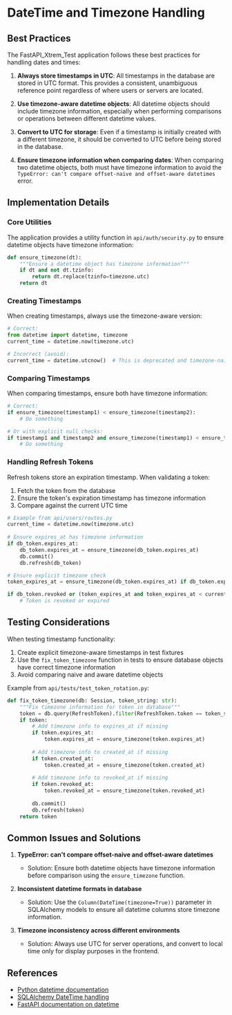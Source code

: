 # DateTime and Timezone Handling

## Best Practices

The FastAPI_Xtrem_Test application follows these best practices for handling dates and times:

1. **Always store timestamps in UTC**: All timestamps in the database are stored in UTC format. This provides a consistent, unambiguous reference point regardless of where users or servers are located.

2. **Use timezone-aware datetime objects**: All datetime objects should include timezone information, especially when performing comparisons or operations between different datetime values.

3. **Convert to UTC for storage**: Even if a timestamp is initially created with a different timezone, it should be converted to UTC before being stored in the database.

4. **Ensure timezone information when comparing dates**: When comparing two datetime objects, both must have timezone information to avoid the `TypeError: can't compare offset-naive and offset-aware datetimes` error.

## Implementation Details

### Core Utilities

The application provides a utility function in `api/auth/security.py` to ensure datetime objects have timezone information:

```python
def ensure_timezone(dt):
    """Ensure a datetime object has timezone information"""
    if dt and not dt.tzinfo:
        return dt.replace(tzinfo=timezone.utc)
    return dt
```

### Creating Timestamps

When creating timestamps, always use the timezone-aware version:

```python
# Correct:
from datetime import datetime, timezone
current_time = datetime.now(timezone.utc)

# Incorrect (avoid):
current_time = datetime.utcnow()  # This is deprecated and timezone-naive
```

### Comparing Timestamps

When comparing timestamps, ensure both have timezone information:

```python
# Correct:
if ensure_timezone(timestamp1) < ensure_timezone(timestamp2):
    # Do something

# Or with explicit null checks:
if timestamp1 and timestamp2 and ensure_timezone(timestamp1) < ensure_timezone(timestamp2):
    # Do something
```

### Handling Refresh Tokens

Refresh tokens store an expiration timestamp. When validating a token:

1. Fetch the token from the database
2. Ensure the token's expiration timestamp has timezone information
3. Compare against the current UTC time

```python
# Example from api/users/routes.py
current_time = datetime.now(timezone.utc)
    
# Ensure expires_at has timezone information
if db_token.expires_at:
    db_token.expires_at = ensure_timezone(db_token.expires_at)
    db.commit()
    db.refresh(db_token)

# Ensure explicit timezone check
token_expires_at = ensure_timezone(db_token.expires_at) if db_token.expires_at else None

if db_token.revoked or (token_expires_at and token_expires_at < current_time):
    # Token is revoked or expired
```

## Testing Considerations

When testing timestamp functionality:

1. Create explicit timezone-aware timestamps in test fixtures
2. Use the `fix_token_timezone` function in tests to ensure database objects have correct timezone information
3. Avoid comparing naive and aware datetime objects

Example from `api/tests/test_token_rotation.py`:

```python
def fix_token_timezone(db: Session, token_string: str):
    """Fix timezone information for token in database"""
    token = db.query(RefreshToken).filter(RefreshToken.token == token_string).first()
    if token:
        # Add timezone info to expires_at if missing
        if token.expires_at:
            token.expires_at = ensure_timezone(token.expires_at)
            
        # Add timezone info to created_at if missing
        if token.created_at:
            token.created_at = ensure_timezone(token.created_at)
            
        # Add timezone info to revoked_at if missing
        if token.revoked_at:
            token.revoked_at = ensure_timezone(token.revoked_at)
            
        db.commit()
        db.refresh(token)
    return token
```

## Common Issues and Solutions

1. **TypeError: can't compare offset-naive and offset-aware datetimes**
   - Solution: Ensure both datetime objects have timezone information before comparison using the `ensure_timezone` function.

2. **Inconsistent datetime formats in database**
   - Solution: Use the `Column(DateTime(timezone=True))` parameter in SQLAlchemy models to ensure all datetime columns store timezone information.

3. **Timezone inconsistency across different environments**
   - Solution: Always use UTC for server operations, and convert to local time only for display purposes in the frontend.

## References

- [Python datetime documentation](https://docs.python.org/3/library/datetime.html)
- [SQLAlchemy DateTime handling](https://docs.sqlalchemy.org/en/14/core/type_basics.html#sqlalchemy.types.DateTime)
- [FastAPI documentation on datetime](https://fastapi.tiangolo.com/tutorial/extra-data-types/) 